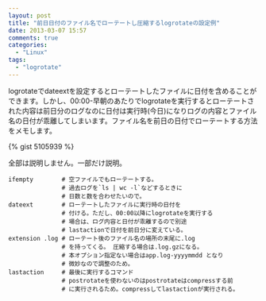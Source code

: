 ```yaml
---
layout: post
title: "前日日付のファイル名でローテートし圧縮するlogrotateの設定例"
date: 2013-03-07 15:57
comments: true
categories: 
  - "Linux"
tags:
  - "logrotate"
---
```


logrotateでdateextを設定するとローテートしたファイルに日付を含めることができます。しかし、00:00-早朝のあたりでlogrotateを実行するとローテートされた内容は前日分のログなのに日付は実行時(今日)になりログの内容とファイル名の日付が乖離してしまいます。ファイル名を前日の日付でローテートする方法をメモします。

{% gist 5105939 %}

全部は説明しません。一部だけ説明。

    ifempty        # 空ファイルでもローテートする。
                   # 過去ログを`ls | wc -l`などするときに
                   # 日数と数を合わせたいので。
    dateext        # ローテートしたファイルに実行時の日付を
                   # 付ける。ただし、00:00以降にlogrotateを実行する
                   # 場合は、ログ内容と日付が乖離するので別途
                   # lastactionで日付を前日分に変えている。
    extension .log # ローテート後のファイル名の場所の末尾に.log 
                   # を持ってくる。 圧縮する場合は.log.gzになる。
                   # 本オプション指定ない場合はapp.log-yyyymmdd となり
                   # 微妙なので調整のため。
    lastaction     # 最後に実行するコマンド
                   # postrotateを使わないのはpostrotateはcompressする前
                   # に実行されるため。compressしてlastactionが実行される。
